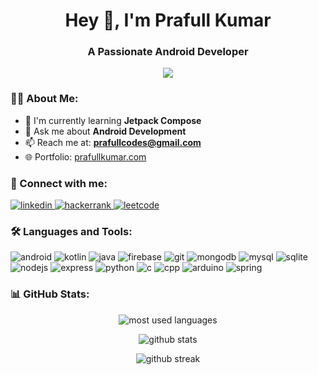 <h1 align="center">Hey 👋, I'm Prafull Kumar</h1>
<h3 align="center">A Passionate Android Developer</h3>

<p align="center">
  <img src="https://readme-typing-svg.herokuapp.com?lines=Android+Developer;Kotlin+Enthusiast;Always+learning+new+things&center=true&width=380&height=45">
</p>

### 👨‍💻 About Me:

- 🌱 I'm currently learning **Jetpack Compose**
- 💬 Ask me about **Android Development**
- 📫 Reach me at: **prafullcodes@gmail.com**
- 🌐 Portfolio: [prafullkumar.com](http://prafullkumar.com)

### 🤝 Connect with me:
<p align="left">
  <a href="https://linkedin.com/in/prafull-kumar-rajput" target="_blank">
    <img src="https://img.shields.io/badge/LinkedIn-0077B5?style=for-the-badge&logo=linkedin&logoColor=white" alt="linkedin"/>
  </a>
  <a href="https://www.hackerrank.com/woozyaftedoot" target="_blank">
    <img src="https://img.shields.io/badge/-Hackerrank-2EC866?style=for-the-badge&logo=HackerRank&logoColor=white" alt="hackerrank"/>
  </a>
  <a href="https://www.leetcode.com/prafullkumar" target="_blank">
    <img src="https://img.shields.io/badge/-LeetCode-FFA116?style=for-the-badge&logo=LeetCode&logoColor=black" alt="leetcode"/>
  </a>
</p>

### 🛠️ Languages and Tools:
<p align="left">
  <img src="https://img.shields.io/badge/Android-3DDC84?style=for-the-badge&logo=android&logoColor=white" alt="android"/>
  <img src="https://img.shields.io/badge/Kotlin-0095D5?style=for-the-badge&logo=kotlin&logoColor=white" alt="kotlin"/>
  <img src="https://img.shields.io/badge/Java-ED8B00?style=for-the-badge&logo=java&logoColor=white" alt="java"/>
  <img src="https://img.shields.io/badge/Firebase-FFCA28?style=for-the-badge&logo=firebase&logoColor=black" alt="firebase"/>
  <img src="https://img.shields.io/badge/Git-F05032?style=for-the-badge&logo=git&logoColor=white" alt="git"/>
  <img src="https://img.shields.io/badge/MongoDB-4EA94B?style=for-the-badge&logo=mongodb&logoColor=white" alt="mongodb"/>
  <img src="https://img.shields.io/badge/MySQL-4479A1?style=for-the-badge&logo=mysql&logoColor=white" alt="mysql"/>
  <img src="https://img.shields.io/badge/SQLite-07405E?style=for-the-badge&logo=sqlite&logoColor=white" alt="sqlite"/>
  <img src="https://img.shields.io/badge/Node.js-339933?style=for-the-badge&logo=nodedotjs&logoColor=white" alt="nodejs"/>
  <img src="https://img.shields.io/badge/Express.js-000000?style=for-the-badge&logo=express&logoColor=white" alt="express"/>
  <img src="https://img.shields.io/badge/Python-3776AB?style=for-the-badge&logo=python&logoColor=white" alt="python"/>
  <img src="https://img.shields.io/badge/C-00599C?style=for-the-badge&logo=c&logoColor=white" alt="c"/>
  <img src="https://img.shields.io/badge/C++-00599C?style=for-the-badge&logo=cplusplus&logoColor=white" alt="cpp"/>
  <img src="https://img.shields.io/badge/Arduino-00979D?style=for-the-badge&logo=Arduino&logoColor=white" alt="arduino"/>
  <img src="https://img.shields.io/badge/Spring-6DB33F?style=for-the-badge&logo=spring&logoColor=white" alt="spring"/>
</p>

### 📊 GitHub Stats:
<p align="center">
  <img src="https://github-readme-stats.vercel.app/api/top-langs?username=prafullkrrj&show_icons=true&locale=en&layout=compact&theme=dark" alt="most used languages" />
</p>
<p align="center">
  <img src="https://github-readme-stats.vercel.app/api?username=prafullkrrj&show_icons=true&locale=en&theme=dark" alt="github stats" />
</p>
<p align="center">
  <img src="https://github-readme-streak-stats.herokuapp.com/?user=prafullkrrj&theme=dark" alt="github streak" />
</p>
